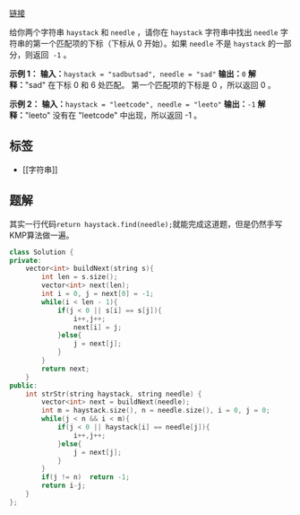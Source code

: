 [链接](https://leetcode.cn/problems/find-the-index-of-the-first-occurrence-in-a-string/description/)

给你两个字符串 `haystack` 和 `needle` ，请你在 `haystack` 字符串中找出 `needle` 字符串的第一个匹配项的下标（下标从 0 开始）。如果 `needle` 不是 `haystack` 的一部分，则返回  `-1` 。

**示例 1：**
**输入：**`haystack = "sadbutsad", needle = "sad"`
**输出：**`0`
**解释：**"sad" 在下标 0 和 6 处匹配。
第一个匹配项的下标是 0 ，所以返回 0 。

**示例 2：**
**输入：**`haystack = "leetcode", needle = "leeto"`
**输出：**`-1`
**解释：**"leeto" 没有在 "leetcode" 中出现，所以返回 -1 。

## 标签
- [[字符串]]

## 题解

其实一行代码`return haystack.find(needle);`就能完成这道题，但是仍然手写KMP算法做一遍。

```cpp
class Solution {
private:
	vector<int> buildNext(string s){
		int len = s.size();
		vector<int> next(len);
		int i = 0, j = next[0] = -1;	
		while(i < len - 1){
			if(j < 0 || s[i] == s[j]){			
				i++,j++;
				next[i] = j;
			}else{
				j = next[j];
			}
		}
		return next;
	}
public:
    int strStr(string haystack, string needle) {
        vector<int> next = buildNext(needle);
        int m = haystack.size(), n = needle.size(), i = 0, j = 0;
        while(j < n && i < m){
            if(j < 0 || haystack[i] == needle[j]){
	    		i++,j++;
	    	}else{
	    		j = next[j];
	    	}
        }
        if(j != n)  return -1;
	    return i-j;
    }
};
```
